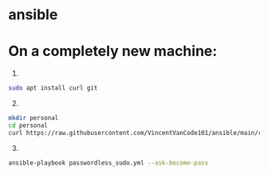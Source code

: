 # ansible

# On a completely new machine:

1.
```bash
sudo apt install curl git
```

2.

```bash
mkdir personal
cd personal
curl https://raw.githubusercontent.com/VincentVanCode101/ansible/main/resources/setup | sh
```

3.
```bash
ansible-playbook passwordless_sudo.yml --ask-become-pass
```
